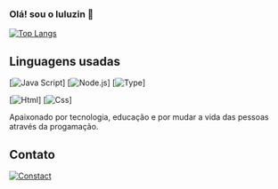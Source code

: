 ### Olá! sou o luluzin 👋


[![Top Langs](https://github-readme-stats.vercel.app/api/top-langs/?username=OKE225)](https://github.com/anuraghazra/github-readme-stats)

## Linguagens usadas

[![Java Script](https://img.shields.io/badge/JavaScript-F7DF1E?style=for-the-badge&logo=javascript&logoColor=black)]
[![Node.js](https://img.shields.io/badge/Node.js-43853D?style=for-the-badge&logo=node.js&logoColor=white)]
[![Type](https://img.shields.io/badge/TypeScript-007ACC?style=for-the-badge&logo=typescript&logoColor=white)]

[![Html](https://img.shields.io/badge/HTML5-E34F26?style=for-the-badge&logo=html5&logoColor=white)]
[![Css](https://img.shields.io/badge/CSS-239120?&style=for-the-badge&logo=css3&logoColor=white)]

Apaixonado por tecnologia, educação e por mudar a vida das pessoas através da
progamação.

## Contato

[![Constact](https://img.shields.io/badge/Discord-7289DA?style=for-the-badge&logo=discord&logoColor=white)](https://discord.gg/d6GPkbnXXQ)
